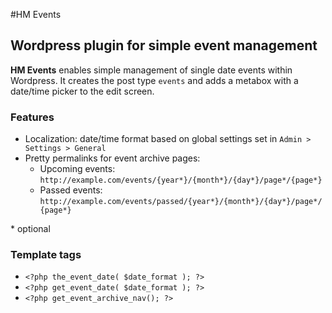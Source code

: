 #HM Events
## Wordpress plugin for simple event management

**HM Events** enables simple management of single date events within Wordpress. 
It creates the post type `events` and adds a metabox with a date/time picker to the edit screen.

### Features
+ Localization: date/time format based on global settings set in `Admin > Settings > General`
+ Pretty permalinks for event archive pages: 
    * Upcoming events: `http://example.com/events/{year*}/{month*}/{day*}/page*/{page*}` 
    * Passed events: `http://example.com/events/passed/{year*}/{month*}/{day*}/page*/{page*}`

\* optional

### Template tags

+ `<?php the_event_date( $date_format ); ?>`
+ `<?php get_event_date( $date_format ); ?>`
+ `<?php get_event_archive_nav(); ?>`
